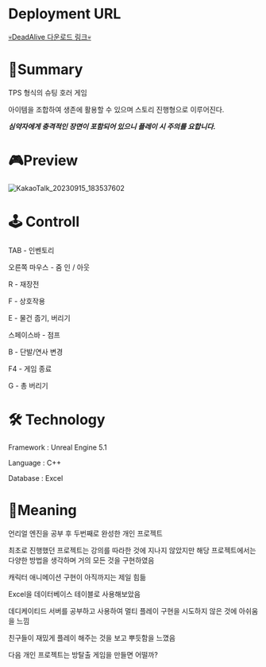 # Deployment URL
[💀DeadAlive 다운로드 링크💀](https://kookmin-my.sharepoint.com/:u:/g/personal/20185291_kookmin_kr/EWreD-8yub1Kt16KxbQjyQsBcT5reYwM43gIgTAXhlh03w?e=UIwGdc)

# **🔸Summary**
TPS 형식의 슈팅 호러 게임

아이템을 조합하여 생존에 활용할 수 있으며 스토리 진행형으로 이루어진다.

_**심약자에게 충격적인 장면이 포함되어 있으니 플레이 시 주의를 요합니다.**_

# 🎮**Preview**
![KakaoTalk_20230915_183537602](https://github.com/Pyowoojin/DeadAlive/assets/66067291/a22b978b-bc52-4a7a-be41-1fd8d84f4371)


# 🕹 **Controll**
TAB - 인벤토리

오른쪽 마우스 - 줌 인 / 아웃

R - 재장전

F - 상호작용

E - 물건 줍기, 버리기

스페이스바 - 점프

B - 단발/연사 변경

F4 - 게임 종료

G - 총 버리기

# **🛠 Technology**
Framework : Unreal Engine 5.1

Language : C++

Database : Excel

# **🔎Meaning**
언리얼 엔진을 공부 후 두번째로 완성한 개인 프로젝트

최초로 진행했던 프로젝트는 강의를 따라한 것에 지나지 않았지만 해당 프로젝트에서는 다양한 방법을 생각하며 거의 모든 것을 구현하였음

캐릭터 애니메이션 구현이 아직까지는 제일 힘듦

Excel을 데이터베이스 테이블로 사용해보았음

데디케이티드 서버를 공부하고 사용하여 멀티 플레이 구현을 시도하지 않은 것에 아쉬움을 느낌

친구들이 재밌게 플레이 해주는 것을 보고 뿌듯함을 느꼈음

다음 개인 프로젝트는 방탈출 게임을 만들면 어떨까?
